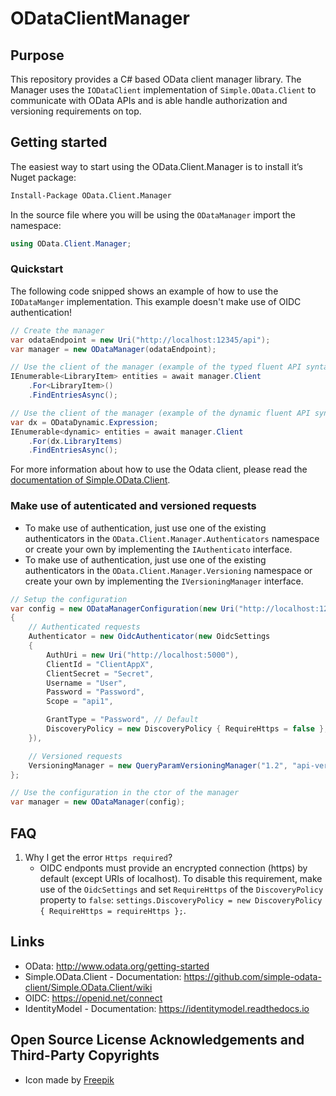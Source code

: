 # ODataClientManager

## Purpose

This repository provides a C# based OData client manager library.
The Manager uses the `IODataClient` implementation of `Simple.OData.Client` to communicate with OData APIs and is able handle authorization and versioning requirements on top.

## Getting started

The easiest way to start using the OData.Client.Manager is to install it’s Nuget package:

```sh
Install-Package OData.Client.Manager
```

In the source file where you will be using the `ODataManager` import the namespace:

```cs
using OData.Client.Manager;
```

### Quickstart

The following code snipped shows an example of how to use the `IODataManger` implementation.
This example doesn't make use of OIDC authentication!

```cs
// Create the manager
var odataEndpoint = new Uri("http://localhost:12345/api");
var manager = new ODataManager(odataEndpoint);

// Use the client of the manager (example of the typed fluent API syntax)
IEnumerable<LibraryItem> entities = await manager.Client
    .For<LibraryItem>()
    .FindEntriesAsync();

// Use the client of the manager (example of the dynamic fluent API syntax)
var dx = ODataDynamic.Expression;
IEnumerable<dynamic> entities = await manager.Client
    .For(dx.LibraryItems)
    .FindEntriesAsync();
```

For more information about how to use the Odata client, please read the [documentation of Simple.OData.Client](https://github.com/simple-odata-client/Simple.OData.Client/wiki).

### Make use of autenticated and versioned requests

* To make use of authentication, just use one of the existing authenticators in the `OData.Client.Manager.Authenticators` namespace or create your own by implementing the `IAuthenticato` interface.
* To make use of authentication, just use one of the existing authenticators in the `OData.Client.Manager.Versioning` namespace or create your own by implementing the `IVersioningManager` interface.

```cs
// Setup the configuration
var config = new ODataManagerConfiguration(new Uri("http://localhost:12345/api"))
{
    // Authenticated requests
    Authenticator = new OidcAuthenticator(new OidcSettings
    {
        AuthUri = new Uri("http://localhost:5000"),
        ClientId = "ClientAppX",
        ClientSecret = "Secret",
        Username = "User",
        Password = "Password",
        Scope = "api1",

        GrantType = "Password", // Default
        DiscoveryPolicy = new DiscoveryPolicy { RequireHttps = false },
    }),

    // Versioned requests
    VersioningManager = new QueryParamVersioningManager("1.2", "api-version"), 
};

// Use the configuration in the ctor of the manager
var manager = new ODataManager(config);
```

## FAQ

1. Why I get the error `Https required`?
    * OIDC endponts must provide an encrypted connection (https) by default (except URIs of localhost). To disable this requirement, make use of the `OidcSettings` and set `RequireHttps` of the `DiscoveryPolicy` property to `false`: `settings.DiscoveryPolicy = new DiscoveryPolicy { RequireHttps = requireHttps };`.

## Links

* OData: <http://www.odata.org/getting-started>
* Simple.OData.Client - Documentation: <https://github.com/simple-odata-client/Simple.OData.Client/wiki>
* OIDC: <https://openid.net/connect>
* IdentityModel - Documentation: <https://identitymodel.readthedocs.io>

## Open Source License Acknowledgements and Third-Party Copyrights

* Icon made by [Freepik](https://www.flaticon.com/authors/freepik)
